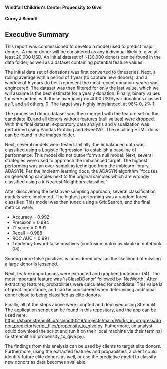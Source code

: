 #### Windfall Children's Center Propensity to Give
#### Corey J Sinnott
   
## Executive Summary
   
This report was commissioned to develop a model used to predict major donors. A major donor will be considered as any individual likely to give at least 20,000 USD. An initial dataset of ~130,000 donors can be found in the data folder, as well as a dataset containing potential feature values.

The initial data set of donations was first converted to timeseries. Next, a rolling average with a period of 1 year (to capture new donors), and a window of 5 years (to best represent the most recent donation-years) was engineered. The dataset was then filtered for only the last value, which we will assume is the best estimate for a yearly donation. Finally, binary values for were added, with those averaging >= 4000 USD/year donations classed as 1, and all others, 0. The target was highly imbalanced, at 98% 0, 2% 1.

The processed donor dataset was then merged with the feature set on the candidate ID, and all donors without features (null values) were dropped. With this final dataset, exploratory data analysis and visualization was performed using Pandas Profiling and SweetViz. The resulting HTML docs can be found in the images folder.

Next, several models were tested. Initially, the imbalanced data was classified using a Logistic Regression, to establish a baseline of performance. This model did not outperform a null model. Next, several strategies were used to approach the imbalanced target. The highest performing was an over-sampling technique from the imblearn library, ADASYN. Per the imblearn learning docs, the ADASYN algorithm "focuses on generating samples next to the original samples which are wrongly classified using a k-Nearest Neighbors classifier."

After discovering the best over-sampling approach, several classification models were implented. The highest performing was a random forest classifier. This model was then tuned using a GridSearch, and the final metrics were:
- Accuracy  = 0.992
- Precision = 0.994
- f1-score  = 0.991
- Recall    = 0.988
- ROC AUC   = 0.991
- Tendency toward false positives (confusion matrix available in notebook 04).  

Scoring more false positives is considered ideal as the likelihood of missing a large donor is lessened.

Next, feature importances were extracted and graphed (notebook 04). The most important feature was 'isClassDDonor' followed by 'NetWorth'. After extracting features, probabilities were calculated for candidate. This value is of great importance, and can be considered when determining additional donor close to being classified as elite donors.

Finally, all of the steps above were scripted and deployed using Streamlit. The application script can be found in this repository, and the app can be used here: https://share.streamlit.io/csinnott0219/projects/main/Works_in_progress/donor_predictor/script_files/propensity_to_give.py. Futhermore, an analyst could download the script and run it on their local machine via their terminal ($ streamlit run propensity_to_give.py).

The findings from this analysis can be used by clients to target elite donors. Furthermore, using the extracted features and propabilities, a client could identify future elite donors as well, or use the predictive model to classify new donors as data becomes available.

